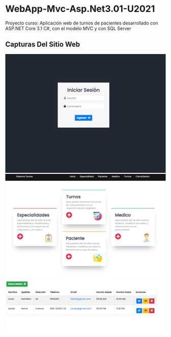 # WebApp-Mvc-Asp.Net3.01-U2021
Proyecto curso: Aplicación web de turnos de pacientes desarrollado con ASP.NET Core 3.1 C#, con el modelo MVC y con SQL Server

## Capturas Del Sitio Web
<img src="https://github.com/alexbob17/WebApp-Mvc-Asp.Net3.01-U2021/blob/master/CaptureApp/Login.PNG?raw=true">
<img src="https://github.com/alexbob17/WebApp-Mvc-Asp.Net3.01-U2021/blob/master/CaptureApp/Home.PNG?raw=true">
<img src="https://github.com/alexbob17/WebApp-Mvc-Asp.Net3.01-U2021/blob/master/CaptureApp/crud.PNG?raw=true">


